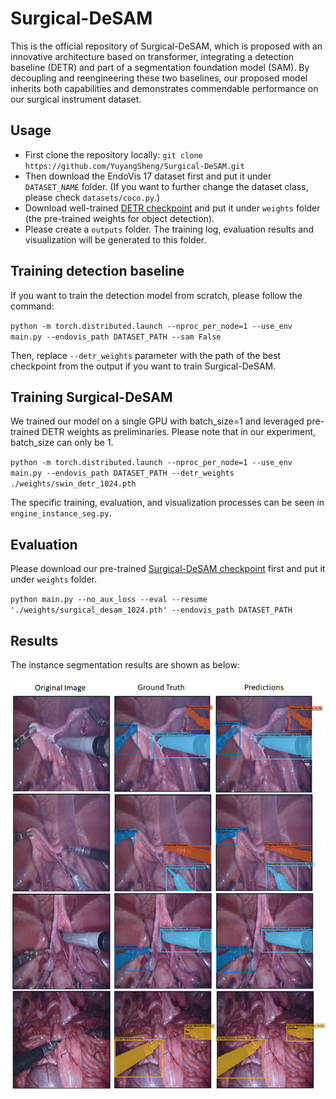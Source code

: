 # Surgical-DeSAM
This is the official repository of Surgical-DeSAM, which is proposed with an innovative architecture based on transformer, integrating a detection baseline (DETR) and part of a segmentation foundation model (SAM). By decoupling and reengineering these two baselines, our proposed model inherits both capabilities and demonstrates commendable performance on our surgical instrument dataset.

## Usage
* First clone the repository locally: `git clone https://github.com/YuyangSheng/Surgical-DeSAM.git`
* Then download the EndoVis 17 dataset first and put it under `DATASET_NAME` folder. (If you want to further change the dataset class, please check `datasets/coco.py`.)
* Download well-trained [DETR checkpoint](https://drive.google.com/file/d/1RuqI5cjOgLdKhzQxPOJmlCP0PxsXtxde/view?usp=sharing) and put it under `weights` folder (the pre-trained weights for object detection).
* Please create a `outputs` folder. The training log, evaluation results and visualization will be generated to this folder.

## Training detection baseline
If you want to train the detection model from scratch, please follow the command:

`python -m torch.distributed.launch --nproc_per_node=1 --use_env main.py --endovis_path DATASET_PATH --sam False`

Then, replace `--detr_weights` parameter with the path of the best checkpoint from the output if you want to train Surgical-DeSAM. 

## Training Surgical-DeSAM
We trained our model on a single GPU with batch_size=1 and leveraged pre-trained DETR weights as preliminaries. Please note that in our experiment, batch_size can only be 1.

`python -m torch.distributed.launch --nproc_per_node=1 --use_env main.py --endovis_path DATASET_PATH --detr_weights ./weights/swin_detr_1024.pth`

The specific training, evaluation, and visualization processes can be seen in `engine_instance_seg.py`.

## Evaluation
Please download our pre-trained [Surgical-DeSAM checkpoint](https://drive.google.com/file/d/1qKFfHgJFO9E35ARsnoUWAmMSG8EP52Cn/view?usp=sharing) first and put it under `weights` folder.

`python main.py --no_aux_loss --eval --resume './weights/surgical_desam_1024.pth' --endovis_path DATASET_PATH`

## Results
The instance segmentation results are shown as below:
<div align='center'>
<img src='https://github.com/YuyangSheng/Surgical-DeSAM/blob/main/assets/instance_seg_res.jpg' width=550>
</div>
